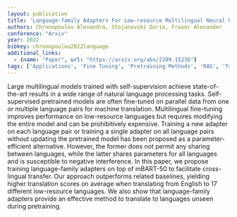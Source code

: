 ```yaml
---
layout: publication
title: 'Language-family Adapters For Low-resource Multilingual Neural Machine Translation'
authors: Chronopoulou Alexandra, Stojanovski Dario, Fraser Alexander
conference: "Arxiv"
year: 2022
bibkey: chronopoulou2022language
additional_links:
  - {name: "Paper", url: "https://arxiv.org/abs/2209.15236"}
tags: ['Applications', 'Fine Tuning', 'Pretraining Methods', 'RAG', 'Training Techniques']
---
```

Large multilingual models trained with self-supervision achieve state-of-the-art results in a wide range of natural language processing tasks. Self-supervised pretrained models are often fine-tuned on parallel data from one or multiple language pairs for machine translation. Multilingual fine-tuning improves performance on low-resource languages but requires modifying the entire model and can be prohibitively expensive. Training a new adapter on each language pair or training a single adapter on all language pairs without updating the pretrained model has been proposed as a parameter-efficient alternative. However, the former does not permit any sharing between languages, while the latter shares parameters for all languages and is susceptible to negative interference. In this paper, we propose training language-family adapters on top of mBART-50 to facilitate cross-lingual transfer. Our approach outperforms related baselines, yielding higher translation scores on average when translating from English to 17 different low-resource languages. We also show that language-family adapters provide an effective method to translate to languages unseen during pretraining.
